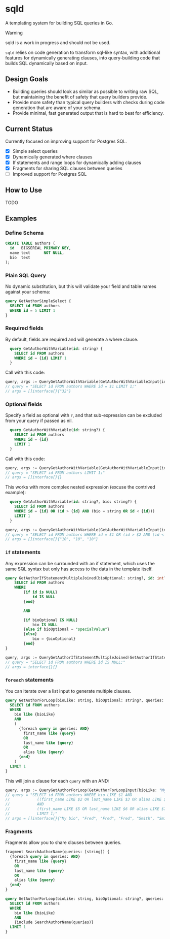 # sqld

A templating system for building SQL queries in Go.

> [!WARNING]
> sqld is a work in progress and should not be used.

`sqld` relies on code generation to transform sql-like syntax, with additional features for dynamically
generating clauses, into query-building code that builds SQL dynamically based on input.

## Design Goals

- Building queries should look as similar as possible to writing raw SQL,
  but maintaining the benefit of safety that query builders provide.
- Provide more safety than typical query builders with checks during code generation
  that are aware of your schema.
- Provide minimal, fast generated output that is hard to beat for efficiency.

## Current Status

Currently focused on improving support for Postgres SQL.

- [x] Simple select queries
- [x] Dynamically generated where clauses
- [x] If statements and range loops for dynamically adding clauses
- [x] Fragments for sharing SQL clauses between queries
- [ ] Improved support for Postgres SQL

## How to Use

TODO

## Examples

### Define Schema

```sql
CREATE TABLE authors (
  id   BIGSERIAL PRIMARY KEY,
  name text      NOT NULL,
  bio  text
);

```

### Plain SQL Query

No dynamic substitution, but this will validate your field and table names
against your schema:

```sql
query GetAuthorSimpleSelect {
  SELECT id FROM authors
  WHERE id = 5 LIMIT 1
}
```

### Required fields

By default, fields are required and will generate a where clause.

```sql
  query GetAuthorWithVariable(id: string) {
    SELECT id FROM authors
    WHERE id = {id} LIMIT 1
  }
```

Call with this code:

```go
query, args := QueryGetAuthorWithVariable(GetAuthorWithVariableInput{id: "32"})
// query = "SELECT id FROM authors WHERE id = $1 LIMIT 1;"
// args = []interface{}{"32"}
```

### Optional fields

Specify a field as optional with `?`, and that sub-expression can be excluded
from your query if passed as nil.

```sql
  query GetAuthorWithVariable(id: string?) {
    SELECT id FROM authors
    WHERE id = {id}
    LIMIT 1
  }
```

Call with this code:

```go
query, args := QueryGetAuthorWithVariable(GetAuthorWithVariableInput{id: nil})
// query = "SELECT id FROM authors LIMIT 1;"
// args = []interface{}{}
```

This works with more complex nested expression (excuse the contrived example):

```sql
  query GetAuthorWithVariable(id: string?, bio: string?) {
    SELECT id FROM authors
    WHERE id = {id} OR (id > {id} AND (bio = string OR id < {id}))
    LIMIT 1
  }
```

```go
query, args := QueryGetAuthorWithVariable(GetAuthorWithVariableInput{id: "10", bio: nil})
// query = "SELECT id FROM authors WHERE id = $1 OR (id > $2 AND (id < $3)) LIMIT 1;"
// args = []interface{}{"10", "10", "10"}
```

### `if` statements

Any expression can be surrounded with an if statement, which uses the same SQL syntax
but only has access to the data in the template itself.

```sql
query GetAuthorIfStatementMultipleJoined(bioOptional: string?, id: int?) {
	SELECT id FROM authors
	WHERE
		{if id is NULL}
			id IS NULL
		{end}

		AND

		{if bioOptional IS NULL}
			bio IS NULL
		{else if bioOptional = "specialValue"}
		{else}
			bio = {bioOptional}
		{end}
}
```

```go
query, args := QueryGetAuthorIfStatementMultipleJoined(GetAuthorIfStatementMultipleJoinedInput{bioOptional: ptr("specialValue"), id: nil})
// query = "SELECT id FROM authors WHERE id IS NULL;"
// args = interface{}{}
```

### `foreach` statements

You can iterate over a list input to generate multiple clauses.

```sql
query GetAuthorForLoop(bioLike: string, bioOptional: string?, queries: [string]) {
  SELECT id FROM authors
  WHERE
    bio like {bioLike}
    AND
    (
      {foreach query in queries: AND}
        first_name like {query}
        OR
        last_name like {query}
        OR
        alias like {query}
      {end}
    )
  LIMIT 1
}
```

This will join a clause for each `query` with an AND:

```go
query, args := QueryGetAuthorForLoop(GetAuthorForLoopInput{bioLike: "My bio", queries: []string{"Fred", "Smith"} })
// query = "SELECT id FROM authors WHERE bio LIKE $1 AND 
//            ((first_name LIKE $2 OR last_name LIKE $3 OR alias LIKE $4) 
//            AND 
//            (first_name LIKE $5 OR last_name LIKE $6 OR alias LIKE $7) 
//            LIMIT 1;"
// args = []interface{}{"My bio", "Fred", "Fred", "Fred", "Smith", "Smith", "Smith"}
```

### Fragments

Fragments allow you to share clauses between queries.

```sql
fragment SearchAuthorName(queries: [string]) {
  {foreach query in queries: AND}
    first_name like {query}
    OR
    last_name like {query}
    OR
    alias like {query}
  {end}
}

query GetAuthorForLoop(bioLike: string, bioOptional: string?, queries: [string]) {
  SELECT id FROM authors
  WHERE
    bio like {bioLike}
    AND
    {include SearchAuthorName(queries)}
  LIMIT 1
}
```